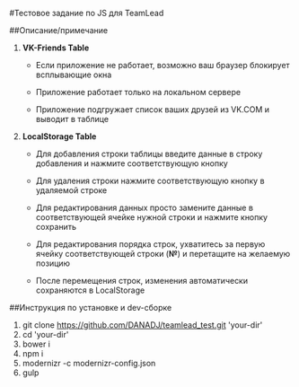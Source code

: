 #Тестовое задание по JS для TeamLead

##Описание/примечание

1. **VK-Friends Table**
    * Если приложение не работает, возможно ваш браузер блокирует всплывающие окна
    
    * Приложение работает только на локальном сервере
    
    * Приложение подгружает список ваших друзей из VK.COM и выводит в таблице
    
1. **LocalStorage Table**
    * Для добавления строки таблицы введите данные в строку добавления и нажмите соответствующую кнопку
    
    * Для удаления строки нажмите соответствующую кнопку в удаляемой строке
    
    * Для редактирования данных просто замените данные в соответствующей ячейке нужной строки и нажмите кнопку сохранить
    
    * Для редактирования порядка строк, ухватитесь за первую ячейку соответствующей строки (**№**) и перетащите на желаемую позицию
    
    * После перемещения строк, изменения автоматически сохраняются в LocalStorage

##Инструкция по установке и dev-сборке

1. git clone https://github.com/DANADJ/teamlead_test.git 'your-dir'
2. cd 'your-dir'
3. bower i
4. npm i
5. modernizr -c modernizr-config.json
6. gulp